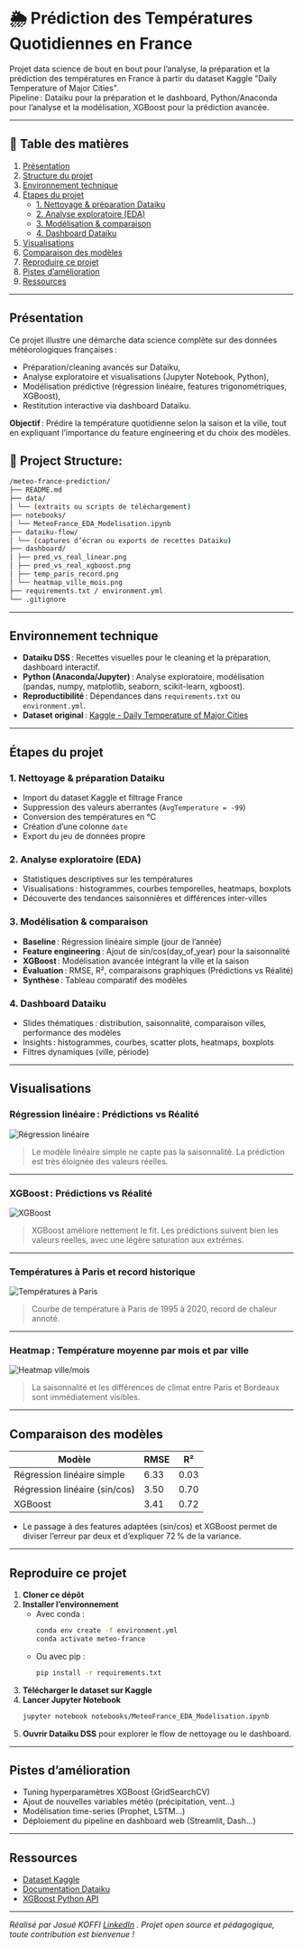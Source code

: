 # 🌦️ Prédiction des Températures Quotidiennes en France

Projet data science de bout en bout pour l’analyse, la préparation et la prédiction des températures en France à partir du dataset Kaggle "Daily Temperature of Major Cities".  
Pipeline : Dataiku pour la préparation et le dashboard, Python/Anaconda pour l’analyse et la modélisation, XGBoost pour la prédiction avancée.

---
## 📑 Table des matières

1. [Présentation](#présentation)
2. [Structure du projet](#structure-du-projet)
3. [Environnement technique](#environnement-technique)
4. [Étapes du projet](#étapes-du-projet)
    - [1. Nettoyage & préparation Dataiku](#1-nettoyage--préparation-dataiku)
    - [2. Analyse exploratoire (EDA)](#2-analyse-exploratoire-eda)
    - [3. Modélisation & comparaison](#3-modélisation--comparaison)
    - [4. Dashboard Dataiku](#4-dashboard-dataiku)
5. [Visualisations](#visualisations)
6. [Comparaison des modèles](#comparaison-des-modèles)
7. [Reproduire ce projet](#reproduire-ce-projet)
8. [Pistes d’amélioration](#pistes-damélioration)
9. [Ressources](#ressources)

---

## Présentation

Ce projet illustre une démarche data science complète sur des données météorologiques françaises :
- Préparation/cleaning avancés sur Dataiku,
- Analyse exploratoire et visualisations (Jupyter Notebook, Python),
- Modélisation prédictive (régression linéaire, features trigonométriques, XGBoost),
- Restitution interactive via dashboard Dataiku.

**Objectif** : Prédire la température quotidienne selon la saison et la ville, tout en expliquant l’importance du feature engineering et du choix des modèles.

## 📂 Project Structure:

```bash
/meteo-france-prediction/
├── README.md
├── data/
│ └── (extraits ou scripts de téléchargement)
├── notebooks/
│ └── MeteoFrance_EDA_Modelisation.ipynb
├── dataiku-flow/
│ └── (captures d’écran ou exports de recettes Dataiku)
├── dashboard/
│ ├── pred_vs_real_linear.png
│ ├── pred_vs_real_xgboost.png
│ ├── temp_paris_record.png
│ └── heatmap_ville_mois.png
├── requirements.txt / environment.yml
└── .gitignore
```

---

## Environnement technique

- **Dataiku DSS** : Recettes visuelles pour le cleaning et la préparation, dashboard interactif.
- **Python (Anaconda/Jupyter)** : Analyse exploratoire, modélisation (pandas, numpy, matplotlib, seaborn, scikit-learn, xgboost).
- **Reproductibilité** : Dépendances dans `requirements.txt` ou `environment.yml`.
- **Dataset original** : [Kaggle - Daily Temperature of Major Cities](https://www.kaggle.com/datasets/sudalairajkumar/daily-temperature-of-major-cities)

---

## Étapes du projet

### 1. Nettoyage & préparation Dataiku

- Import du dataset Kaggle et filtrage France
- Suppression des valeurs aberrantes (`AvgTemperature = -99`)
- Conversion des températures en °C
- Création d’une colonne `date`
- Export du jeu de données propre

### 2. Analyse exploratoire (EDA)

- Statistiques descriptives sur les températures
- Visualisations : histogrammes, courbes temporelles, heatmaps, boxplots
- Découverte des tendances saisonnières et différences inter-villes

### 3. Modélisation & comparaison

- **Baseline** : Régression linéaire simple (jour de l’année)
- **Feature engineering** : Ajout de sin/cos(day_of_year) pour la saisonnalité
- **XGBoost** : Modélisation avancée intégrant la ville et la saison
- **Évaluation** : RMSE, R², comparaisons graphiques (Prédictions vs Réalité)
- **Synthèse** : Tableau comparatif des modèles

### 4. Dashboard Dataiku

- Slides thématiques : distribution, saisonnalité, comparaison villes, performance des modèles
- Insights : histogrammes, courbes, scatter plots, heatmaps, boxplots
- Filtres dynamiques (ville, période)

---

## Visualisations

### Régression linéaire : Prédictions vs Réalité
![Régression linéaire](dashboard/pred_vs_real_linear.png)
> Le modèle linéaire simple ne capte pas la saisonnalité. La prédiction est très éloignée des valeurs réelles.

---

### XGBoost : Prédictions vs Réalité
![XGBoost](dashboard/pred_vs_real_xgboost.png)
> XGBoost améliore nettement le fit. Les prédictions suivent bien les valeurs réelles, avec une légère saturation aux extrêmes.

---

### Températures à Paris et record historique
![Températures à Paris](dashboard/temp_paris_record.png)
> Courbe de température à Paris de 1995 à 2020, record de chaleur annoté.

---

### Heatmap : Température moyenne par mois et par ville
![Heatmap ville/mois](dashboard/heatmap_ville_mois.png)
> La saisonnalité et les différences de climat entre Paris et Bordeaux sont immédiatement visibles.

---

## Comparaison des modèles

| Modèle                         | RMSE   | R²     |
|--------------------------------|--------|--------|
| Régression linéaire simple     | 6.33   | 0.03   |
| Régression linéaire (sin/cos)  | 3.50   | 0.70   |
| XGBoost                        | 3.41   | 0.72   |

- Le passage à des features adaptées (sin/cos) et XGBoost permet de diviser l’erreur par deux et d’expliquer 72 % de la variance.

---

## Reproduire ce projet

1. **Cloner ce dépôt**
2. **Installer l’environnement**
    - Avec conda :  
      ```bash
      conda env create -f environment.yml
      conda activate meteo-france
      ```
    - Ou avec pip :  
      ```bash
      pip install -r requirements.txt
      ```
3. **Télécharger le dataset sur Kaggle**
4. **Lancer Jupyter Notebook**
    ```bash
    jupyter notebook notebooks/MeteoFrance_EDA_Modelisation.ipynb
    ```
5. **Ouvrir Dataiku DSS** pour explorer le flow de nettoyage ou le dashboard.

---

## Pistes d’amélioration

- Tuning hyperparamètres XGBoost (GridSearchCV)
- Ajout de nouvelles variables météo (précipitation, vent…)
- Modélisation time-series (Prophet, LSTM…)
- Déploiement du pipeline en dashboard web (Streamlit, Dash…)

---

## Ressources

- [Dataset Kaggle](https://www.kaggle.com/datasets/sudalairajkumar/daily-temperature-of-major-cities)
- [Documentation Dataiku](https://doc.dataiku.com/)
- [XGBoost Python API](https://xgboost.readthedocs.io/en/latest/python/index.html)

---

*Réalisé par Josué KOFFI [LinkedIn](https://www.linkedin.com/in/josu%C3%A9-kinsanh-nixxon-koffi/) . Projet open source et pédagogique, toute contribution est bienvenue !*

